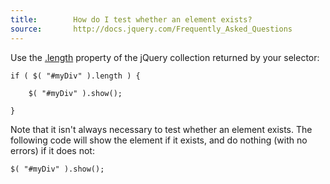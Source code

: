 ```yaml
---
title:        How do I test whether an element exists?
source:       http://docs.jquery.com/Frequently_Asked_Questions
---
```


Use the [.length](http://api.jquery.com/length/) property of the jQuery collection returned by your selector:

```
if ( $( "#myDiv" ).length ) {

	$( "#myDiv" ).show();

}
```

Note that it isn't always necessary to test whether an element exists. The following code will show the element if it exists, and do nothing (with no errors) if it does not:

```
$( "#myDiv" ).show();
```
